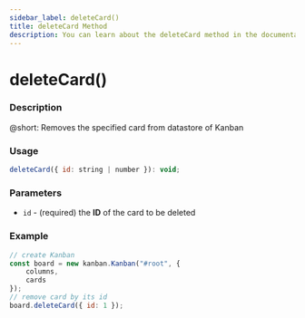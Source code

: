 ```yaml
---
sidebar_label: deleteCard()
title: deleteCard Method
description: You can learn about the deleteCard method in the documentation of the DHTMLX JavaScript Kanban library. Browse developer guides and API reference, try out code examples and live demos, and download a free 30-day evaluation version of DHTMLX Kanban.
---
```


# deleteCard()

### Description

@short: Removes the specified card from datastore of Kanban

### Usage

~~~jsx {}
deleteCard({ id: string | number }): void;
~~~

### Parameters

- `id` - (required) the **ID** of the card to be deleted 

### Example

~~~jsx {7}
// create Kanban
const board = new kanban.Kanban("#root", {
	columns,
	cards
});
// remove card by its id
board.deleteCard({ id: 1 });
~~~

